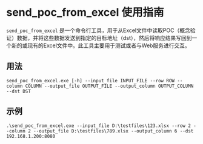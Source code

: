 # send_poc_from_excel 使用指南

`send_poc_from_excel` 是一个命令行工具，用于从Excel文件中读取POC（概念验证）数据，并将这些数据发送到指定的目标地址（dst），然后将响应结果写回到一个新的或现有的Excel文件中。此工具主要用于测试或者与Web服务进行交互。

## 用法

```shell
send_poc_from_excel.exe [-h] --input_file INPUT_FILE --row ROW --column COLUMN --output_file OUTPUT_FILE --output_column OUTPUT_COLUMN --dst DST
```
## 示例
```shell
.\send_poc_from_excel.exe --input_file D:\testfiles\123.xlsx --row 2 --column 2 --output_file D:\testfiles\789.xlsx --output_column 6 --dst 192.168.1.200:8080
```
